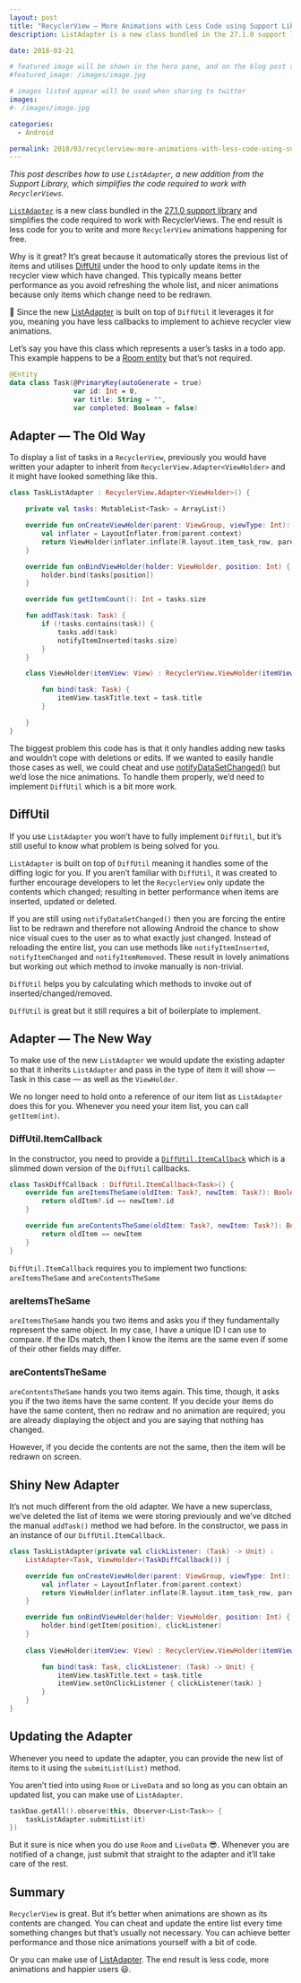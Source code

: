 ```yaml
---
layout: post
title: "RecyclerView — More Animations with Less Code using Support Library ListAdapter"
description: ListAdapter is a new class bundled in the 27.1.0 support library and simplifies the code required to work with RecyclerViews

date: 2018-03-21

# featured image will be shown in the hero pane, and on the blog post summary views
#featured_image: /images/image.jpg

# images listed appear will be used when sharing to twitter
images:
#- /images/image.jpg

categories:
  - Android

permalink: 2018/03/recyclerview-more-animations-with-less-code-using-support-library-listadapter/
---
```


*This post describes how to use `ListAdapter`, a new addition from the Support Library, which simplifies the code required to work with `RecyclerViews`.*

[`ListAdapter`](https://developer.android.com/reference/android/support/v7/recyclerview/extensions/ListAdapter.html?source=post_page---------------------------) is a new class bundled in the [27.1.0 support library](https://developer.android.com/topic/libraries/support-library/revisions.html?source=post_page---------------------------#27-1-0) and simplifies the code required to work with RecyclerViews. The end result is less code for you to write and more `RecyclerView` animations happening for free.

Why is it great? It’s great because it automatically stores the previous list of items and utilises [DiffUtil](https://developer.android.com/reference/android/support/v7/util/DiffUtil.html?source=post_page---------------------------) under the hood to only update items in the recycler view which have changed. This typically means better performance as you avoid refreshing the whole list, and nicer animations because only items which change need to be redrawn.

🎉 Since the new [ListAdapter](https://developer.android.com/reference/android/support/v7/recyclerview/extensions/ListAdapter.html?source=post_page---------------------------) is built on top of `DiffUtil` it leverages it for you, meaning you have less callbacks to implement to achieve recycler view animations.

Let’s say you have this class which represents a user’s tasks in a todo app. This example happens to be a [Room entity](https://developer.android.com/topic/libraries/architecture/room.html?source=post_page---------------------------) but that’s not required.

```kotlin
@Entity
data class Task(@PrimaryKey(autoGenerate = true) 
                var id: Int = 0, 
                var title: String = "", 
                var completed: Boolean = false)
```

## Adapter — The Old Way

To display a list of tasks in a `RecyclerView`, previously you would have written your adapter to inherit from `RecyclerView.Adapter<ViewHolder>` and it might have looked something like this.

```kotlin
class TaskListAdapter : RecyclerView.Adapter<ViewHolder>() {

    private val tasks: MutableList<Task> = ArrayList()

    override fun onCreateViewHolder(parent: ViewGroup, viewType: Int): ViewHolder {
        val inflater = LayoutInflater.from(parent.context)
        return ViewHolder(inflater.inflate(R.layout.item_task_row, parent, false))
    }

    override fun onBindViewHolder(holder: ViewHolder, position: Int) {
        holder.bind(tasks[position])
    }

    override fun getItemCount(): Int = tasks.size

    fun addTask(task: Task) {
        if (!tasks.contains(task)) {
            tasks.add(task)
            notifyItemInserted(tasks.size)
        }
    }

    class ViewHolder(itemView: View) : RecyclerView.ViewHolder(itemView) {

        fun bind(task: Task) {
            itemView.taskTitle.text = task.title
        }

    }
}
```

The biggest problem this code has is that it only handles adding new tasks and wouldn’t cope with deletions or edits. If we wanted to easily handle those cases as well, we could cheat and use [notifyDataSetChanged()](https://developer.android.com/reference/android/support/v7/widget/RecyclerView.Adapter.html?source=post_page---------------------------#notifyDataSetChanged()) but we’d lose the nice animations. To handle them properly, we’d need to implement `DiffUtil` which is a bit more work.

## DiffUtil
If you use `ListAdapter` you won’t have to fully implement `DiffUtil`, but it’s still useful to know what problem is being solved for you.

`ListAdapter` is built on top of `DiffUtil` meaning it handles some of the diffing logic for you. If you aren’t familiar with `DiffUtil`, it was created to further encourage developers to let the `RecyclerView` only update the contents which changed; resulting in better performance when items are inserted, updated or deleted.

If you are still using `notifyDataSetChanged()` then you are forcing the entire list to be redrawn and therefore not allowing Android the chance to show nice visual cues to the user as to what exactly just changed. Instead of reloading the entire list, you can use methods like `notifyItemInserted`, `notifyItemChanged` and `notifyItemRemoved`. These result in lovely animations but working out which method to invoke manually is non-trivial.

`DiffUtil` helps you by calculating which methods to invoke out of inserted/changed/removed.

`DiffUtil` is great but it still requires a bit of boilerplate to implement.

## Adapter — The New Way
To make use of the new `ListAdapter` we would update the existing adapter so that it inherits `ListAdapter` and pass in the type of item it will show — Task in this case — as well as the `ViewHolder`.

We no longer need to hold onto a reference of our item list as `ListAdapter` does this for you. Whenever you need your item list, you can call `getItem(int)`.

### DiffUtil.ItemCallback
In the constructor, you need to provide a [`DiffUtil.ItemCallback`](https://developer.android.com/reference/android/support/v7/util/DiffUtil.ItemCallback.html?source=post_page---------------------------) which is a slimmed down version of the `DiffUtil` callbacks.

```kotlin
class TaskDiffCallback : DiffUtil.ItemCallback<Task>() {
    override fun areItemsTheSame(oldItem: Task?, newItem: Task?): Boolean {
        return oldItem?.id == newItem?.id
    }

    override fun areContentsTheSame(oldItem: Task?, newItem: Task?): Boolean {
        return oldItem == newItem
    }
}
```

`DiffUtil.ItemCallback` requires you to implement two functions: `areItemsTheSame` and `areContentsTheSame`

### areItemsTheSame
`areItemsTheSame` hands you two items and asks you if they fundamentally represent the same object. In my case, I have a unique ID I can use to compare. If the IDs match, then I know the items are the same even if some of their other fields may differ.

### areContentsTheSame
`areContentsTheSame` hands you two items again. This time, though, it asks you if the two items have the same content. If you decide your items do have the same content, then no redraw and no animation are required; you are already displaying the object and you are saying that nothing has changed.

However, if you decide the contents are not the same, then the item will be redrawn on screen.

## Shiny New Adapter
It’s not much different from the old adapter. We have a new superclass, we’ve deleted the list of items we were storing previously and we’ve ditched the manual `addTask()` method we had before. In the constructor, we pass in an instance of our `DiffUtil.ItemCallback`.

```kotlin
class TaskListAdapter(private val clickListener: (Task) -> Unit) :
    ListAdapter<Task, ViewHolder>(TaskDiffCallback()) {

    override fun onCreateViewHolder(parent: ViewGroup, viewType: Int): ViewHolder {
        val inflater = LayoutInflater.from(parent.context)
        return ViewHolder(inflater.inflate(R.layout.item_task_row, parent, false))
    }

    override fun onBindViewHolder(holder: ViewHolder, position: Int) {
        holder.bind(getItem(position), clickListener)
    }
        
    class ViewHolder(itemView: View) : RecyclerView.ViewHolder(itemView) {

        fun bind(task: Task, clickListener: (Task) -> Unit) {
            itemView.taskTitle.text = task.title
            itemView.setOnClickListener { clickListener(task) }
        }
    }
}
```

## Updating the Adapter
Whenever you need to update the adapter, you can provide the new list of items to it using the `submitList(List)` method.

You aren’t tied into using `Room` or `LiveData` and so long as you can obtain an updated list, you can make use of `ListAdapter`.

```kotlin
taskDao.getAll().observe(this, Observer<List<Task>> {
    taskListAdapter.submitList(it)
})
```

But it sure is nice when you do use `Room` and `LiveData` 😎. Whenever you are notified of a change, just submit that straight to the adapter and it’ll take care of the rest.

## Summary
`RecyclerView` is great. But it’s better when animations are shown as its contents are changed. You can cheat and update the entire list every time something changes but that’s usually not necessary. You can achieve better performance and those nice animations yourself with a bit of code.

Or you can make use of [ListAdapter](https://developer.android.com/reference/android/support/v7/recyclerview/extensions/ListAdapter.html?source=post_page---------------------------). The end result is less code, more animations and happier users 😃.